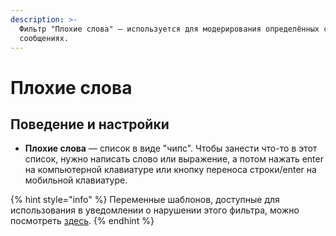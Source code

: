```yaml
---
description: >-
  Фильтр "Плохие слова" — используется для модерирования определённых слов в
  сообщениях.
---
```


# Плохие слова

## Поведение и настройки

* **Плохие слова** — список в виде "чипс". Чтобы занести что-то в этот список, нужно написать слово или выражение, а потом нажать enter на компьютерной клавиатуре или кнопку переноса строки/enter на мобильной клавиатуре.

{% hint style="info" %}
Переменные шаблонов, доступные для использования в уведомлении о нарушении этого фильтра, можно посмотреть [здесь](../template-engine/variables.md#filtr-plokhie-slova).
{% endhint %}



